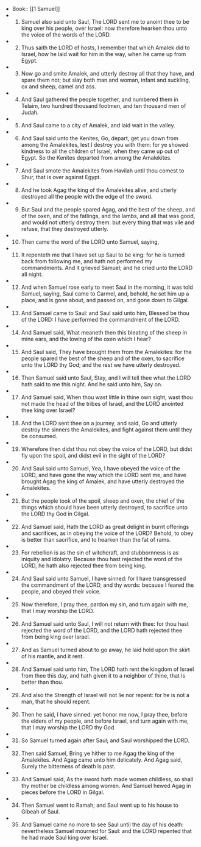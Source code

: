 - Book:: [[1 Samuel]]
- 1. Samuel also said unto Saul, The LORD sent me to anoint thee to be king over his people, over Israel: now therefore hearken thou unto the voice of the words of the LORD.
- 2. Thus saith the LORD of hosts, I remember that which Amalek did to Israel, how he laid wait for him in the way, when he came up from Egypt.
- 3. Now go and smite Amalek, and utterly destroy all that they have, and spare them not; but slay both man and woman, infant and suckling, ox and sheep, camel and ass.
- 4. And Saul gathered the people together, and numbered them in Telaim, two hundred thousand footmen, and ten thousand men of Judah.
- 5. And Saul came to a city of Amalek, and laid wait in the valley.
- 6. And Saul said unto the Kenites, Go, depart, get you down from among the Amalekites, lest I destroy you with them: for ye showed kindness to all the children of Israel, when they came up out of Egypt. So the Kenites departed from among the Amalekites.
- 7. And Saul smote the Amalekites from Havilah until thou comest to Shur, that is over against Egypt.
- 8. And he took Agag the king of the Amalekites alive, and utterly destroyed all the people with the edge of the sword.
- 9. But Saul and the people spared Agag, and the best of the sheep, and of the oxen, and of the fatlings, and the lambs, and all that was good, and would not utterly destroy them: but every thing that was vile and refuse, that they destroyed utterly.
- 10. Then came the word of the LORD unto Samuel, saying,
- 11. It repenteth me that I have set up Saul to be king: for he is turned back from following me, and hath not performed my commandments. And it grieved Samuel; and he cried unto the LORD all night.
- 12. And when Samuel rose early to meet Saul in the morning, it was told Samuel, saying, Saul came to Carmel, and, behold, he set him up a place, and is gone about, and passed on, and gone down to Gilgal.
- 13. And Samuel came to Saul: and Saul said unto him, Blessed be thou of the LORD: I have performed the commandment of the LORD.
- 14. And Samuel said, What meaneth then this bleating of the sheep in mine ears, and the lowing of the oxen which I hear?
- 15. And Saul said, They have brought them from the Amalekites: for the people spared the best of the sheep and of the oxen, to sacrifice unto the LORD thy God; and the rest we have utterly destroyed.
- 16. Then Samuel said unto Saul, Stay, and I will tell thee what the LORD hath said to me this night. And he said unto him, Say on.
- 17. And Samuel said, When thou wast little in thine own sight, wast thou not made the head of the tribes of Israel, and the LORD anointed thee king over Israel?
- 18. And the LORD sent thee on a journey, and said, Go and utterly destroy the sinners the Amalekites, and fight against them until they be consumed.
- 19. Wherefore then didst thou not obey the voice of the LORD, but didst fly upon the spoil, and didst evil in the sight of the LORD?
- 20. And Saul said unto Samuel, Yea, I have obeyed the voice of the LORD, and have gone the way which the LORD sent me, and have brought Agag the king of Amalek, and have utterly destroyed the Amalekites.
- 21. But the people took of the spoil, sheep and oxen, the chief of the things which should have been utterly destroyed, to sacrifice unto the LORD thy God in Gilgal.
- 22. And Samuel said, Hath the LORD as great delight in burnt offerings and sacrifices, as in obeying the voice of the LORD? Behold, to obey is better than sacrifice, and to hearken than the fat of rams.
- 23. For rebellion is as the sin of witchcraft, and stubbornness is as iniquity and idolatry. Because thou hast rejected the word of the LORD, he hath also rejected thee from being king.
- 24. And Saul said unto Samuel, I have sinned: for I have transgressed the commandment of the LORD, and thy words: because I feared the people, and obeyed their voice.
- 25. Now therefore, I pray thee, pardon my sin, and turn again with me, that I may worship the LORD.
- 26. And Samuel said unto Saul, I will not return with thee: for thou hast rejected the word of the LORD, and the LORD hath rejected thee from being king over Israel.
- 27. And as Samuel turned about to go away, he laid hold upon the skirt of his mantle, and it rent.
- 28. And Samuel said unto him, The LORD hath rent the kingdom of Israel from thee this day, and hath given it to a neighbor of thine, that is better than thou.
- 29. And also the Strength of Israel will not lie nor repent: for he is not a man, that he should repent.
- 30. Then he said, I have sinned: yet honor me now, I pray thee, before the elders of my people, and before Israel, and turn again with me, that I may worship the LORD thy God.
- 31. So Samuel turned again after Saul; and Saul worshipped the LORD.
- 32. Then said Samuel, Bring ye hither to me Agag the king of the Amalekites. And Agag came unto him delicately. And Agag said, Surely the bitterness of death is past.
- 33. And Samuel said, As the sword hath made women childless, so shall thy mother be childless among women. And Samuel hewed Agag in pieces before the LORD in Gilgal.
- 34. Then Samuel went to Ramah; and Saul went up to his house to Gibeah of Saul.
- 35. And Samuel came no more to see Saul until the day of his death: nevertheless Samuel mourned for Saul: and the LORD repented that he had made Saul king over Israel.
